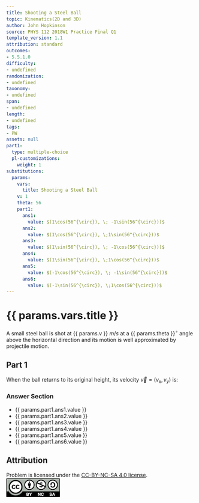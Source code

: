```yaml
---
title: Shooting a Steel Ball
topic: Kinematics(2D and 3D)
author: John Hopkinson
source: PHYS 112 2018W1 Practice Final Q1
template_version: 1.1
attribution: standard
outcomes:
- 5.5.1.0
difficulty:
- undefined
randomization:
- undefined
taxonomy:
- undefined
span:
- undefined
length:
- undefined
tags:
- PW
assets: null
part1:
  type: multiple-choice
  pl-customizations:
    weight: 1
substitutions:
  params:
    vars:
      title: Shooting a Steel Ball
    v: 1
    theta: 56
    part1:
      ans1:
        value: $(1\cos(56^{\circ}), \; -1\sin(56^{\circ}))$
      ans2:
        value: $(1\cos(56^{\circ}), \;1\sin(56^{\circ}))$
      ans3:
        value: $(1\sin(56^{\circ}), \; -1\cos(56^{\circ}))$
      ans4:
        value: $(1\sin(56^{\circ}), \;1\cos(56^{\circ}))$
      ans5:
        value: $(-1\cos(56^{\circ}), \; -1\sin(56^{\circ}))$
      ans6:
        value: $(-1\sin(56^{\circ}), \;1\cos(56^{\circ}))$
---
```

# {{ params.vars.title }}
A small steel ball is shot at {{ params.v }} $m/s$ at a {{ params.theta }}$^{\circ}$ angle above the horizontal direction and its motion is well approximated by projectile motion.

## Part 1

When the ball returns to its original height, its velocity $\overrightarrow{v} = (v_x, v_y)$ is:

### Answer Section

- {{ params.part1.ans1.value }}
- {{ params.part1.ans2.value }}
- {{ params.part1.ans3.value }}
- {{ params.part1.ans4.value }}
- {{ params.part1.ans5.value }}
- {{ params.part1.ans6.value }}

## Attribution

Problem is licensed under the [CC-BY-NC-SA 4.0 license](https://creativecommons.org/licenses/by-nc-sa/4.0/).<br> ![The Creative Commons 4.0 license requiring attribution-BY, non-commercial-NC, and share-alike-SA license.](https://raw.githubusercontent.com/firasm/bits/master/by-nc-sa.png)